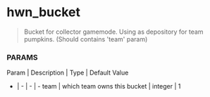 # hwn_bucket

> Bucket for collector gamemode. Using as depository for team pumpkins.
> (Should contains 'team' param)

### PARAMS
 Param | Description | Type | Default Value 
 - | - | - | -
 team | which team owns this bucket | integer | 1